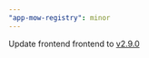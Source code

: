 ```yaml
---
"app-mow-registry": minor
---
```


Update frontend frontend to [v2.9.0](https://github.com/lblod/frontend-mow-registry/releases/tag/v2.9.0)
